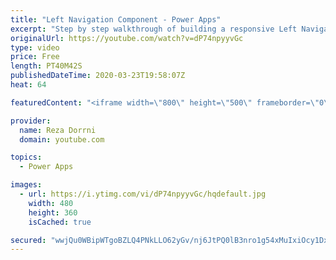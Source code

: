 ```yaml
---
title: "Left Navigation Component - Power Apps"
excerpt: "Step by step walkthrough of building a responsive Left Navigation Component.  Canvas components make it easier to build reusable controls, such as navigation menus and dialogs.   The ‘master’ / ‘instance’ behavior makes it easy to reuse them as building blocks inside the app or shared between apps."
originalUrl: https://youtube.com/watch?v=dP74npyyvGc
type: video
price: Free
length: PT40M42S
publishedDateTime: 2020-03-23T19:58:07Z
heat: 64

featuredContent: "<iframe width=\"800\" height=\"500\" frameborder=\"0\" src=\"https://www.youtube.com/embed/dP74npyyvGc\" allow=\"accelerometer; autoplay; encrypted-media; gyroscope; picture-in-picture\" allowfullscreen></iframe>"

provider:
  name: Reza Dorrni
  domain: youtube.com

topics:
  - Power Apps

images:
  - url: https://i.ytimg.com/vi/dP74npyyvGc/hqdefault.jpg
    width: 480
    height: 360
    isCached: true

secured: "wwjQu0WBipWTgoBZLQ4PNkLLO62yGv/nj6JtPQ0lB3nro1g54xMuIxiOcy1Dx0Pyu7bdVm9j8+6JWyAq5+DcDzHERPhR3nj8HpllyF16MsR6BzajUD5VCO4xM/iD5LDYhxtWQA2WbLdXoTwxSkIOANcCkStwrDTzts5E2se+h90G7pQns4WG4ygqg7M2/8yYt/7sdHXGMz/VxY8N1recvty7n+wH7E8HFdhMkGp/6Qc0X6foN/wUwEDp/dVp3BVPF9lsvnchV2aUjOKG5qaxfibS0LiGd4KvOPT1elJ+Tqk6eUjFij5wMdYbzvSZg2uOfJenQB3PIV4R/oxOc5X65EATgQj45W2jrXoSCYNMdZncnbbRCkU+/d3yqBUxHxaxuOrJTMThrfZQPfjhZ3e1AgaKwiXdbg0IYLY2v17+s+E=;OhIuhOJsxBXzhbnR6Zac0A=="
---
```


